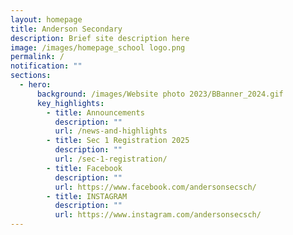 ```yaml
---
layout: homepage
title: Anderson Secondary
description: Brief site description here
image: /images/homepage_school logo.png
permalink: /
notification: ""
sections:
  - hero:
      background: /images/Website photo 2023/BBanner_2024.gif
      key_highlights:
        - title: Announcements
          description: ""
          url: /news-and-highlights
        - title: Sec 1 Registration 2025
          description: ""
          url: /sec-1-registration/
        - title: Facebook
          description: ""
          url: https://www.facebook.com/andersonsecsch/
        - title: INSTAGRAM
          description: ""
          url: https://www.instagram.com/andersonsecsch/
---
```

